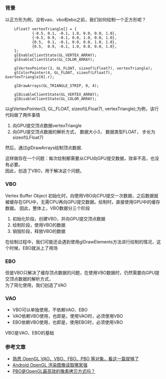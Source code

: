 ### 背景
以正方形为例，没有vao、vbo和ebo之前，我们如何绘制一个正方形呢？
```
    LFloat7 vertexTriangle[] = {
            {-0.5, 0.1, -0.1, 1.0, 0.0, 0.0, 1.0},
            {-0.5, 0.9, -0.1, 0.0, 1.0, 0.0, 1.0},
            {0.5,  0.1, -0.1, 0.0, 0.0, 1.0, 1.0},
            {0.5,  0.9, -0.1, 1.0, 0.0, 0.0, 1.0},
    };
    glEnableClientState(GL_VERTEX_ARRAY);
    glEnableClientState(GL_COLOR_ARRAY);

    glVertexPointer(3, GL_FLOAT, sizeof(LFloat7), vertexTriangle);
    glColorPointer(4, GL_FLOAT, sizeof(LFloat7), &vertexTriangle[0].r);

    glDrawArrays(GL_TRIANGLE_STRIP, 0, 4);

    glDisableClientState(GL_VERTEX_ARRAY);
    glDisableClientState(GL_COLOR_ARRAY);
```
以glVertexPointer(3, GL_FLOAT, sizeof(LFloat7), vertexTriangle);为例，该行代码做了两件事情
1. 向GPU提交顶点数据vertexTriangle
2. 向GPU提交顶点数据的解析方式， 数据大小3， 数据类型FLOAT， 步长为sizeof(LFloat7)

然后，通过glDrawArrays绘制顶点数据.  

这样做存在一个问题：每次绘制都需要从CPU向GPU提交数据，效率不高，也没有必要。  
因此，创造了VBO，用于解决这个问题。  
### VBO
Vertex Buffer Object
初始化时，向使用VBO向CPU提交一次数据，之后数据就被缓存在GPU中，无需CPU再向GPU提交数据。绘制时，直接使用GPU中的缓存数据。
因此，整体上，VBO数据分三个阶段
1. 初始化阶段，创建VBO，并向GPU提交顶点数据
2. 绘制阶段，使用VBO的数据
3. 销毁阶段，释放VBO的数据

在绘制过程中，我们可能还会遇到使用glDrawElements方法进行绘制的情况，这个时候，EBO就派上了用场
### EBO

但是VBO只解决了缓存顶点数据的问题，在使用VBO数据时，仍然需要向GPU提交顶点数据的解析方式，  
为了简化使用，我们创造了VAO
### VAO
  
   
   


- VBO可以单独使用，不依赖VAO、EBO  
- VAO依赖VBO使用，也即是，使用VAO时，必须使用VBO  
- EBO依赖VBO使用，也即是，使用EBO时，必须使用VBO  

VBO是VAO、EBO的基础

### 参考文章
- [熟悉 OpenGL VAO、VBO、FBO、PBO 等对象，看这一篇就够了](https://cloud.tencent.com/developer/article/1893989)
- [Android OpenGL 渲染图像读取哪家强](https://cloud.tencent.com/developer/article/1739511)
- [PBO是OpenGL最高效的像素拷贝方式吗？](https://cloud.tencent.com/developer/article/2003936)



